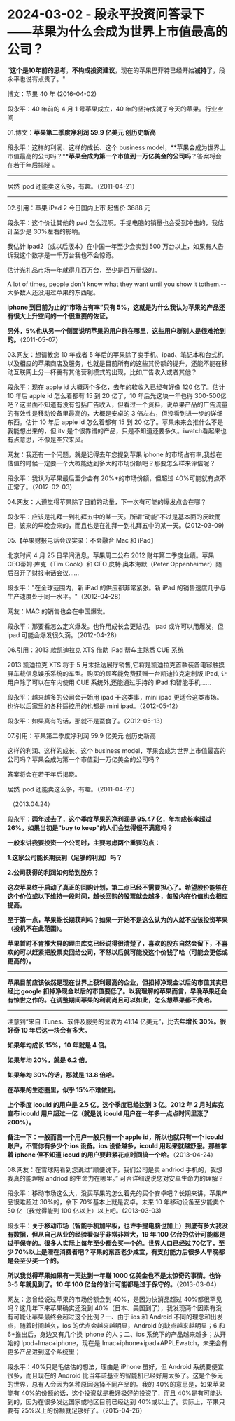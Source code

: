 # 2024-03-02 - 段永平投资问答录下——苹果为什么会成为世界上市值最高的公司？

”**这个是10年前的思考**，**不构成投资建议**，现在的苹果巴菲特已经开始**减持**了，段永平也说有点贵了。"

博文：苹果 40 年 (2016-04-02)

段永平：40 年前的 4 月 1 号苹果成立，40 年的坚持成就了今天的苹果。行业空间

01.博文：**苹果第二季度净利润 59.9 亿美元 创历史新高**

段永平：这样的利润、这样的成长、这个 business model，**苹果会成为世界上市值最高的公司吗？****苹果会成为第一个市值到一万亿美金的公司吗**？答案将会在若干年后揭晓 。

---------------------------------------------------------------------

居然 ipod 还能卖这么多，有趣。（2011-04-21）

---------------------------------------------------------------------

02.引用：苹果 iPad 2 今日国内上市 起售价 3688 元

段永平：这个价让其他的 pad 怎么混啊。手提电脑的销量也会受到冲击的，我估计至少是 30%左右的影响。

我估计 ipad2（或以后版本）在中国一年至少会卖到 500 万台以上，如果有人告诉我这个数字是一千万台我也不会惊奇。

估计光礼品市场一年就得几百万台，至少是百万量级的。

A lot of times, people don't know what they want until you show it tothem.--大多数人还没用过苹果的东西呢。

**iphone 到目前为止的“市场占有率”只有 5%，这就是为什么我认为苹果的产品还有很大上升空间的一个很重要的佐证。**

**另外，5%也从另一个侧面说明苹果的用户群在哪里，这些用户群别人是很难抢到的。**（2011-05-07）

03.网友：想请教您 10 年或者 5 年后的苹果除了卖手机、ipad、笔记本和台式机以及相应的苹果商店及服务，也就是目前所有的这些其份额的提升，还能不能在移动互联网上分一杯羹有其他营利模式的出现，比如广告收入或者其他？

段永平：现在 apple id 大概两个多亿，去年的软收入已经有好像 120 亿了。估计 10 年后 apple id 怎么着都有 15 到 20 亿了，10 年后光这块一年也得 300-500亿吧？这里面不知道有没有包括广告收入，但看过一个资料，说苹果产品的广告流量的有效性是移动设备里最高的，大概是安卓的 3 倍左右，但没看到进一步的详细东西。估计 10 年后 apple id 怎么着都有 15 到 20 亿了。苹果未来会推什么不是我能想出来的，但 itv 是个很靠谱的产品，只是不知道还要多久。iwatch看起来也有点意思，不像是空穴来风。

网友：我还有一个问题，就是记得去年您提到苹果 iphone 的市场占有率,我想在估值的时候一定要一个大概能达到多大的市场份额吧？那要怎么样来评估呢？

段永平：我认为苹果最后至少会有 20%+的市场份额，但超过 40%可能就有点不正常了。（2012-02-03）

04.网友：大道觉得苹果除了目前的动量，下一次有可能的爆发点会在哪？

段永平：应该是礼拜一到礼拜五中的某一天。所谓“动能”不过是基本面的反映而已，该来的早晚会来的，而且也是在礼拜一到礼拜五中的某一天。(2012-03-09)

05.【苹果财报电话会议实录：不会融合 Mac 和 iPad】

北京时间 4 月 25 日早间消息，苹果周二公布 2012 财年第二季度业绩。苹果 CEO蒂姆·库克（Tim Cook）和 CFO 皮特·奥本海默（Peter Oppenheimer）随后召开了财报电话会议……

段永平："在全球范围内，新 iPad 的供应都非常紧张。新 iPad 的销售速度几乎与生产速度处于同一水平。"（2012-04-28）

网友：MAC 的销售也会在中国爆发。

段永平：那要看怎么定义爆发。也许用成长会更贴切。ipad 或许可以用爆发，但 ipad 可能会爆发很久滴。（2012-04-28）

06.引用：2013 款凯迪拉克 XTS 借助 iPad 帮车主熟悉 CUE 系统

2013 凯迪拉克 XTS 将于 5 月末抵达展厅销售,它将是凯迪拉克首款装备电容触摸屏车载信息娱乐系统的车型。购买的顾客能免费获赠一台凯迪拉克定制版 iPad, 让用户除了可以在车内使用 CUE 系统外,还能通过手持的 iPad 和智能手机……

段永平：越来越多的公司会开始用 ipad 干这类事，mini ipad 更适合这类市场。也许以后家里的各种遥控用的也都是 mini ipad。（2012-05-12）

段永平：如果真有的话，那就不是蚕食了。（2012-05-13）

07.引用：苹果第二季度净利润 59.9 亿美元 创历史新高

这样的利润、这样的成长、这个 business model，苹果会成为世界上市值最高的公司吗？苹果会成为第一个市值到一万亿美金的公司吗？

答案将会在若干年后揭晓。

居然 ipod 还能卖这么多，有趣。（2011-04-21）

 （2013.04.24）

段永平：**两年过去了，这个季度苹果的净利润是 95.47 亿，年均成长率超过 26%。如果当初是"buy to keep"的人们会觉得很不满意吗？**

**一般来讲我要投资一个公司时，主要考虑两个重要的点：**

**1.这家公司能长期获利（足够的利润）吗？**

**2.公司获得的利润如何给到股东？**

**这次苹果终于启动了真正的回购计划，第二点已经不需要担心了。希望股价能够在这个价位或以下维持一段时间，越长回购的股票就会越多，每股内在价值也会相应提高。**

**至于第一点，苹果能长期获利吗？如果一开始不是这么认为的人就不应该投资苹果（投机不在此范围）。**

**苹果暂时不肯推大屏的理由库克已经说得很清楚了，喜欢的股东自然会留下，不喜欢的可以赶紧把股票卖回给公司，不然以后就可能没这个价钱了哈（可能会更低或更高的）。**

--------------------------------------------------------------------

**苹果目前应该依然是现在世界上获利最高的企业，但扣掉净现金以后的市值其实已经比 google 扣掉净现金以后的市值要低了。以我理解的苹果而言，早晚苹果还会有惊世之作的。在调整期间苹果的利润尚且可以如此，怎么想苹果都不贵哈。**

----------------------------------------------

注意到“来自 iTunes、软件及服务的营收为 41.14 亿美元”，**比去年增长 30%。很好奇 10 年后这一块会有多大。**

**如果年均成长 15%，10 年就是 4 倍。**

**如果年均 20%，就是 6.2 倍。**

**如果年均 30%的话，那就是 13.8 倍哈。**

**在苹果的生态圈里，似乎 15%不难做到。**

**上个季度 icould 的用户是 2.5 亿，这个季度已经达到 3 亿。2012 年 2 月时库克宣布 icould 用户超过一亿（就是说 icould 用户在一年多一点点时间里涨了200%）。**

**备注一下：一般而言一个用户一般只有一个 apple id，所以也就只有一个 icould账户，不管你有多少个 ios 设备。ios 设备越多，icould 用起来就越舒服。那些拿着 iphone 但不知道 icoud 的用户要赶紧花点时间搞一个哈。**（2013-04-24）

08.网友：在雪球网看到您说过“顺便说下，我们公司是卖 andriod 手机的，我想我真的能理解 andriod 的生命力在哪里。” 可否详细说说您对安卓生命力的理解？

段永平：移动市场这么大，没买苹果的怎么着先的买个安卓吧？长期来讲，苹果产品很难超过 30%的，余下 70%基本上就是安卓。未来 10 年移动设备至少能卖个50 亿（我觉得能到 100 亿以上）以上吧。(2013-03-03)

段永平：**关于移动市场（智能手机加平板，也许手提电脑也加上）到底有多大我没有数据，但从自己从业的经验看似乎非常非常大，19 年 100 亿台的估计可能都是过于保守的。很多人实际上每年至少都会买一个的。世界人口已经过 70亿了，至少 70%以上是潜在消费者吧？苹果的东西老少咸宜，有支付能力后很多人早晚都是会至少买一个的。**

**所以我觉得苹果如果有一天达到一年赚 1000 亿美金也不是太惊奇的事情。也许3-5 年就见到了。10 年 100 亿台的估计可能都是过于保守的。**（2013-03-04）

网友：您曾经说过苹果的市场份额会到 40%，是因为快消品超过 40%都很罕见吗？这几年下来苹果确实还没到 40%（日本、美国到了），我发现两个因素有没有可能让苹果最终会超过这个比例？一、由于 ios 和 Android 不同的理念和出发点，随着时间越久，ios 的优点会越来越明显，Android 的缺点越来越明显；6 和 6+推出后，身边又有几个换 iphone 的人；二、ios 系统下的产品越来越多；从开始的 Ipod+Imac+iphone，现在是 Imac+iphone+ipad+APPLEwatch，未来会有更多产品进到这个系统里；

段永平：40%只是毛估估的想法，理由是 iPhone 虽好，但 Android 系统要便宜很多，而且现在的 Android 比当年诺基亚的智能机已经好用太多了。这是个多元的世界，总有人会因为各种原因选择不同产品的。我的 40%的意思是，如果苹果能有 40%的份额的话，这个投资就是极好极好的投资了，而且 40%是有可能达到的，因为在很多发达国家或地区目前已经达到 40%或以上了。实际上，苹果只要有 25%以上的份额就足够好了。（2015-04-26）